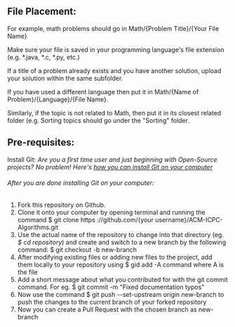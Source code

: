## File Placement: 

For example, math problems should go in Math/{Problem Title}/{Your File Name}

Make sure your file is saved in your programming language's file extension (e.g. *.java, *.c, *.py, etc.) 

If a title of a problem already exists and you have another solution, upload your solution within the same subfolder.

If you have used a different language then put it in Math/{Name of Problem}/{Language}/{File Name}. 

Similarly, if the topic is not related to Math, then put it in its closest related folder (e.g. Sorting topics should go under the "Sorting" folder.   



## Pre-requisites:
Install Git: 
*Are you a first time user and just beginning with Open-Source projects? No problem! Here's [how you can install Git on your computer](https://www.digitalocean.com/community/tutorials/how-to-contribute-to-open-source-getting-started-with-git)*
###### After you are done installing Git on your computer:
1. Fork this repository on Github.
2. Clone it onto your computer by opening terminal and running the command $ git clone https ://github.com/{your username}/ACM-ICPC-Algorithms.git
3. Use the actual name of the repository to change into that directory (eg. *$ cd repository*) and create and switch to a new branch by the following command: $ git checkout -b new-branch
4. After modifying existing files or adding new files to the project, add them locally to your repository using $ gid add -A command where A is the file
5. Add a short message about what you contributed for with the git commit command. For eg. $ git commit -m "Fixed documentation typos"
6. Now use the command $ git push --set-upstream origin new-branch to push the changes to the current branch of your forked repository
7. Now you can create a Pull Request with the chosen branch as new-branch
